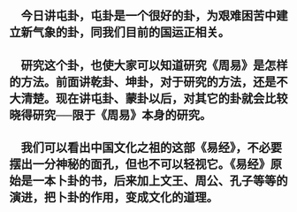 &emsp;今日讲屯卦，屯卦是一个很好的卦，为艰难困苦中建立新气象的卦，同我们目前的国运正相关。
---
&emsp;研究这个卦，也使大家可以知道研究《周易》是怎样的方法。前面讲乾卦、坤卦，对于研究的方法，还是不大清楚。现在讲屯卦、蒙卦以后，对其它的卦就会比较晓得研究──限于《周易》本身的研究。
---
&emsp;我们可以看出中国文化之祖的这部《易经》，不必要摆出一分神秘的面孔，但也不可以轻视它。《易经》原始是一本卜卦的书，后来加上文王、周公、孔子等等的演进，把卜卦的作用，变成文化的道理。
---
